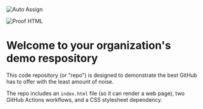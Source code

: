 ![Auto Assign](https://github.com/Studio-Game-World-Infinity/demo-repository/actions/workflows/auto-assign.yml/badge.svg)

![Proof HTML](https://github.com/Studio-Game-World-Infinity/demo-repository/actions/workflows/proof-html.yml/badge.svg)

# Welcome to your organization's demo respository
This code repository (or "repo") is designed to demonstrate the best GitHub has to offer with the least amount of noise.

The repo includes an `index.html` file (so it can render a web page), two GitHub Actions workflows, and a CSS stylesheet dependency.
